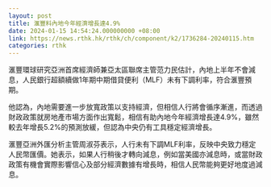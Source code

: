 ```yaml
---
layout: post
title: 滙豐料內地今年經濟增長達4.9%
date: 2024-01-15 14:54:24.000000000 +08:00
link: https://news.rthk.hk/rthk/ch/component/k2/1736284-20240115.htm
categories: rthk
---
```


滙豐環球研究亞洲首席經濟師兼亞太區聯席主管范力民估計，內地上半年不會減息，人民銀行超額續做1年期中期借貸便利（MLF）未有下調利率，符合滙豐預期。

他認為，內地需要進一步放寬政策以支持經濟，但相信人行將會循序漸進，而透過財政政策就房地產市場方面作出寬鬆，相信有助內地今年經濟增長達4.9%，雖然較去年增長5.2%的預測放緩，但認為中央仍有工具穩定經濟增長。

滙豐亞洲外匯分析主管周淑芬表示，人行未有下調MLF利率，反映中央致力穩定人民幣匯價。她表示，如果人行稍後才轉向減息，例如當美國亦減息時，或當財政政策有機會實際影響信心及部分經濟數據有增長時，相信人民幣能夠更好地度過減息。
